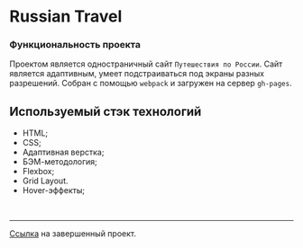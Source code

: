 # **Russian Travel**

### **Функциональность проекта**
Проектом является одностраничный сайт `Путешествия по России`. Сайт является адаптивным, умеет подстраиваться под экраны разных разрешений. Собран с помощью `webpack` и загружен на сервер `gh-pages`.

## Используемый стэк технологий

* HTML;
* CSS;
* Адаптивная верстка;
* БЭМ-методология;
* Flexbox;
* Grid Layout.
* Hover-эффекты;

<br>

---

[Ссылка](https://ramach05.github.io/russian-travel/ "RUSSIAN TRAVEL") на завершенный проект.
